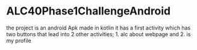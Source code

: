 # ALC40Phase1ChallengeAndroid
the project is an android Apk made in kotlin
it has a first activity which has two buttons that lead into 2 other activities; 1. alc about webpage and 2. is my profile
